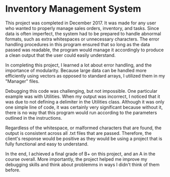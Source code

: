 # Inventory Management System

This project was completed in December 2017. It was made for any user who wanted to properly manage sales orders, inventory, and tasks. Since data is often imperfect, the system had to be prepared to handle abnormal formats, such as extra whitespaces or unnecessary characters. The error handling procedures in this program ensured that so long as the data passed was readable, the program would manage it accordingly to produce a clean output that the user could easily understand.

In completing this project, I learned a lot about error handling, and the importance of modularity. Because large data can be handled more efficiently using vectors as opposed to standard arrays, I utilized them in my "Manager" files.

Debugging this code was challenging, but not impossible. One particular example was with Utilities. When my output was incorrect, I noticed that it was due to not defining a delimiter in the Utilities class. Although it was only one simple line of code, it was certainly very significant because without it, there is no way that this program would run according to the parameters outlined in the instructions.

Regardless of the whitespace, or malformed characters that are found, the output is consistent across all .txt files that are passed. Therefore, the client's response would be positive as they would be using a project that is fully functional and easy to understand.

In the end, I achieved a final grade of B+ on this project, and an A in the course overall. More importantly, the project helped me improve my debugging skills and think about problemms in ways I didn't think of them before.

